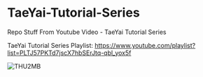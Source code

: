 # TaeYai-Tutorial-Series
Repo Stuff From Youtube Video - TaeYai Tutorial Series

TaeYai Tutorial Series Playlist: https://www.youtube.com/playlist?list=PLTJ57PKTd7jscX7hbSErJtq-qbl_yox5f

![THU2MB](https://user-images.githubusercontent.com/82447519/195556673-a9da72a2-5b7f-4473-ba1e-d86a6ca220f6.png)
